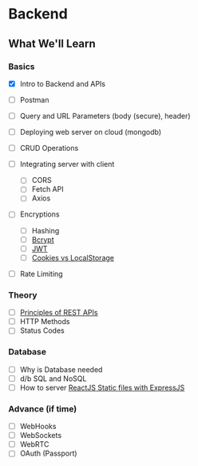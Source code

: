 # Backend

## What We'll Learn

### Basics

- [x] Intro to Backend and APIs

- [ ] Postman
- [ ] Query and URL Parameters (body (secure), header)
- [ ] Deploying web server on cloud (mongodb)
- [ ] CRUD Operations
- [ ] Integrating server with client

  - [ ] CORS
  - [ ] Fetch API
  - [ ] Axios

- [ ] Encryptions

  - [ ] Hashing
  - [ ] [Bcrypt](https://www.npmjs.com/package/bcrypt)
  - [ ] [JWT](https://jwt.io/)
  - [ ] [Cookies vs LocalStorage](https://www.geeksforgeeks.org/local-storage-vs-cookies/)

- [ ] Rate Limiting

### Theory

- [ ] [Principles of REST APIs](https://youtu.be/yj6uKSuo3R8?si=p5FjqAL-XMvTXILQ)
- [ ] HTTP Methods
- [ ] Status Codes

### Database

- [ ] Why is Database needed
- [ ] d/b SQL and NoSQL
- [ ] How to server [ReactJS Static files with ExpressJS](https://www.youtube.com/watch?v=gRL7joH9jPs&list=PLaZSdijfCCJDZbokvns94Gy3ojNPWQHxl&index=70&pp=iAQB)

### Advance (if time)

- [ ] WebHooks
- [ ] WebSockets
- [ ] WebRTC
- [ ] OAuth (Passport)

